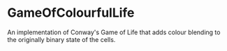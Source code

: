 # GameOfColourfulLife
An implementation of Conway's Game of Life that adds colour blending to the originally binary state of the cells.
